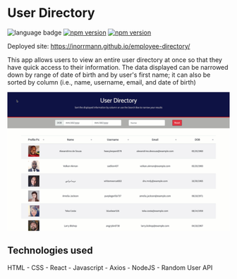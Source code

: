 # User Directory

![language badge](https://img.shields.io/github/languages/top/inorrmann/employee-directory)
[![npm version](https://badge.fury.io/js/react.svg)](https://badge.fury.io/js/react)
[![npm version](https://badge.fury.io/js/axios.svg)](https://badge.fury.io/js/axios)

Deployed site: https://inorrmann.github.io/employee-directory/

This app allows users to view an entire user directory at once so that they have quick access to their information. The data displayed can be narrowed down by range of date of birth and by user's first name; it can also be sorted by column (i.e., name, username, email, and date of birth)

![screenshot](./employee-directory.gif)

## Technologies used

HTML - CSS - React - Javascript - Axios - NodeJS - Random User API